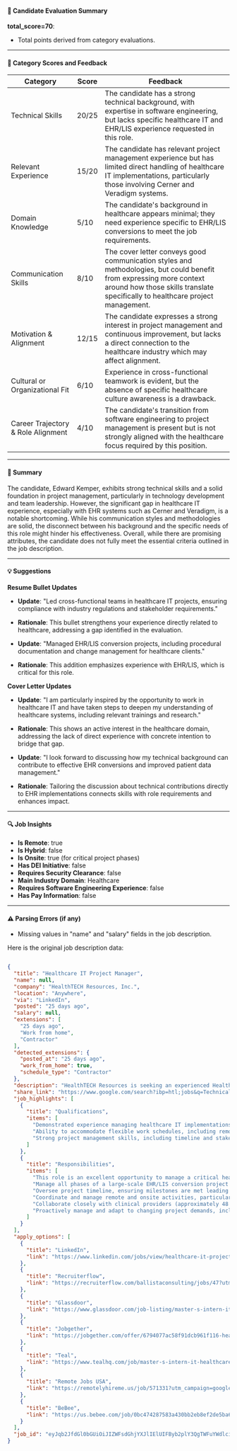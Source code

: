 #### 📄 Candidate Evaluation Summary

**total_score=70**:  
- Total points derived from category evaluations.

---

#### 🎯 Category Scores and Feedback

| Category                              | Score        | Feedback                                                                                          |
|---------------------------------------|--------------|---------------------------------------------------------------------------------------------------|
| Technical Skills                       | 20/25        | The candidate has a strong technical background, with expertise in software engineering, but lacks specific healthcare IT and EHR/LIS experience requested in this role.                     |
| Relevant Experience                    | 15/20        | The candidate has relevant project management experience but has limited direct handling of healthcare IT implementations, particularly those involving Cerner and Veradigm systems.           |
| Domain Knowledge                       | 5/10         | The candidate's background in healthcare appears minimal; they need experience specific to EHR/LIS conversions to meet the job requirements.                             |
| Communication Skills                   | 8/10         | The cover letter conveys good communication styles and methodologies, but could benefit from expressing more context around how those skills translate specifically to healthcare project management. |
| Motivation & Alignment                 | 12/15        | The candidate expresses a strong interest in project management and continuous improvement, but lacks a direct connection to the healthcare industry which may affect alignment.               |
| Cultural or Organizational Fit         | 6/10         | Experience in cross-functional teamwork is evident, but the absence of specific healthcare culture awareness is a drawback.                                                         |
| Career Trajectory & Role Alignment     | 4/10         | The candidate's transition from software engineering to project management is present but is not strongly aligned with the healthcare focus required by this position.                           |

---

#### 🧾 Summary

The candidate, Edward Kemper, exhibits strong technical skills and a solid foundation in project management, particularly in technology development and team leadership. However, the significant gap in healthcare IT experience, especially with EHR systems such as Cerner and Veradigm, is a notable shortcoming. While his communication styles and methodologies are solid, the disconnect between his background and the specific needs of this role might hinder his effectiveness. Overall, while there are promising attributes, the candidate does not fully meet the essential criteria outlined in the job description.

---

#### 💡 Suggestions

**Resume Bullet Updates**  
- **Update**: "Led cross-functional teams in healthcare IT projects, ensuring compliance with industry regulations and stakeholder requirements."  
- **Rationale**: This bullet strengthens your experience directly related to healthcare, addressing a gap identified in the evaluation.

- **Update**: "Managed EHR/LIS conversion projects, including procedural documentation and change management for healthcare clients."  
- **Rationale**: This addition emphasizes experience with EHR/LIS, which is critical for this role.

**Cover Letter Updates**  
- **Update**: "I am particularly inspired by the opportunity to work in healthcare IT and have taken steps to deepen my understanding of healthcare systems, including relevant trainings and research."  
- **Rationale**: This shows an active interest in the healthcare domain, addressing the lack of direct experience with concrete intention to bridge that gap.

- **Update**: "I look forward to discussing how my technical background can contribute to effective EHR conversions and improved patient data management."  
- **Rationale**: Tailoring the discussion about technical contributions directly to EHR implementations connects skills with role requirements and enhances impact.

---

#### 🔍 Job Insights

- **Is Remote**: true  
- **Is Hybrid**: false  
- **Is Onsite**: true (for critical project phases)  
- **Has DEI Initiative**: false  
- **Requires Security Clearance**: false  
- **Main Industry Domain**: Healthcare  
- **Requires Software Engineering Experience**: false  
- **Has Pay Information**: false  

---

#### ⚠️ Parsing Errors (if any)

- Missing values in "name" and "salary" fields in the job description.

Here is the original job description data:

```json

{
  "title": "Healthcare IT Project Manager",
  "name": null,
  "company": "HealthTECH Resources, Inc.",
  "location": "Anywhere",
  "via": "LinkedIn",
  "posted": "25 days ago",
  "salary": null,
  "extensions": [
    "25 days ago",
    "Work from home",
    "Contractor"
  ],
  "detected_extensions": {
    "posted_at": "25 days ago",
    "work_from_home": true,
    "schedule_type": "Contractor"
  },
  "description": "HealthTECH Resources is seeking an experienced Healthcare IT Project Manager for a contract role supporting an EHR and Laboratory Information System (LIS) conversion. This role is an excellent opportunity to manage a critical healthcare IT project from initiation through implementation.\n\nKey Responsibilities\n\u2022 Manage all phases of a large-scale EHR/LIS conversion project from Oracle Cerner EHR and LIS to Veradigm Allscripts EHR/Orchard Harvest LIS.\n\u2022 Oversee project timeline, ensuring milestones are met leading to a successful go-live date of July 1, 2025.\n\u2022 Coordinate and manage remote and onsite activities, particularly during major project milestones such as kickoff and go-live.\n\u2022 Collaborate closely with clinical providers (approximately 48 providers) and administrative staff (approximately 275 employees) to facilitate smooth transitions.\n\u2022 Proactively manage and adapt to changing project demands, including fluctuating workload and responsibilities.\n\nEssential Qualifications\n\u2022 Demonstrated experience managing healthcare IT implementations, specifically with Cerner EHR (required).\n\u2022 Previous experience with Veradigm EHR is highly desirable.\n\u2022 Familiarity with mobile provider solutions within EHR platforms (Veradigm Mobile preferred).\n\u2022 Ability to accommodate flexible work schedules, including remote work with occasional onsite requirements for critical project phases.\n\u2022 Strong project management skills, including timeline and stakeholder management.",
  "share_link": "https://www.google.com/search?ibp=htl;jobs&q=Technical+Program+Manager&htidocid=CAjabKK_1tklYbziAAAAAA%3D%3D&hl=en-US&shndl=37&shmd=H4sIAAAAAAAA_yXNvwrCMBCAcVz7CE43-ycR0UVHEVtBEK1zSeORpMRcyZ3Qx_FRrbh84-8rPpNiU6KJ4q3JCFUN10wdWoGLScZhhiWcqQVGk60HSnAichGney_S805r5qgci5FglaWXpoQtDbqjln9p2I9wH41gs96uBtUnN5v_l_XxUMINmd7ZIi-gSlZBSPBIQfAJ9xFF_gJ-ToAkowAAAA&shmds=v1_AQbUm96OSAgm0nzMdM4GxHGG9dos42k8E6XgCUfTWoziZFmwxw&source=sh/x/job/li/m1/1#fpstate=tldetail&htivrt=jobs&htiq=Technical+Program+Manager&htidocid=CAjabKK_1tklYbziAAAAAA%3D%3D",
  "job_highlights": [
    {
      "title": "Qualifications",
      "items": [
        "Demonstrated experience managing healthcare IT implementations, specifically with Cerner EHR (required)",
        "Ability to accommodate flexible work schedules, including remote work with occasional onsite requirements for critical project phases",
        "Strong project management skills, including timeline and stakeholder management"
      ]
    },
    {
      "title": "Responsibilities",
      "items": [
        "This role is an excellent opportunity to manage a critical healthcare IT project from initiation through implementation",
        "Manage all phases of a large-scale EHR/LIS conversion project from Oracle Cerner EHR and LIS to Veradigm Allscripts EHR/Orchard Harvest LIS",
        "Oversee project timeline, ensuring milestones are met leading to a successful go-live date of July 1, 2025",
        "Coordinate and manage remote and onsite activities, particularly during major project milestones such as kickoff and go-live",
        "Collaborate closely with clinical providers (approximately 48 providers) and administrative staff (approximately 275 employees) to facilitate smooth transitions",
        "Proactively manage and adapt to changing project demands, including fluctuating workload and responsibilities"
      ]
    }
  ],
  "apply_options": [
    {
      "title": "LinkedIn",
      "link": "https://www.linkedin.com/jobs/view/healthcare-it-project-manager-at-healthtech-resources-inc-4176966161?utm_campaign=google_jobs_apply&utm_source=google_jobs_apply&utm_medium=organic"
    },
    {
      "title": "Recruiterflow",
      "link": "https://recruiterflow.com/ballistaconsulting/jobs/47?utm_campaign=google_jobs_apply&utm_source=google_jobs_apply&utm_medium=organic"
    },
    {
      "title": "Glassdoor",
      "link": "https://www.glassdoor.com/job-listing/master-s-intern-it-healthcare-project-manager-kaiser-permanente-JV_IC1151614_KO0,45_KE46,63.htm?jl=1009647045187&utm_campaign=google_jobs_apply&utm_source=google_jobs_apply&utm_medium=organic"
    },
    {
      "title": "Jobgether",
      "link": "https://jobgether.com/offer/6794077ac58f91dcb961f116-healthcare-it-project-manager?utm_campaign=google_jobs_apply&utm_source=google_jobs_apply&utm_medium=organic"
    },
    {
      "title": "Teal",
      "link": "https://www.tealhq.com/job/master-s-intern-it-healthcare-project-manager_e9a120e3-519e-45b0-8e85-9ce4a91c28aa?included_keywords=sas&workplace_types=remote&utm_campaign=google_jobs_apply&utm_source=google_jobs_apply&utm_medium=organic"
    },
    {
      "title": "Remote Jobs USA",
      "link": "https://remotelyhireme.us/job/571331?utm_campaign=google_jobs_apply&utm_source=google_jobs_apply&utm_medium=organic"
    },
    {
      "title": "BeBee",
      "link": "https://us.bebee.com/job/0bc474287583a430bb2eb8ef2de5ba6c?utm_campaign=google_jobs_apply&utm_source=google_jobs_apply&utm_medium=organic"
    }
  ],
  "job_id": "eyJqb2JfdGl0bGUiOiJIZWFsdGhjYXJlIElUIFByb2plY3QgTWFuYWdlciIsImNvbXBhbnlfbmFtZSI6IkhlYWx0aFRFQ0ggUmVzb3VyY2VzLCBJbmMuIiwiYWRkcmVzc19jaXR5IjoiVW5pdGVkIFN0YXRlcyIsImh0aWRvY2lkIjoiQ0FqYWJLS18xdGtsWWJ6aUFBQUFBQT09IiwidXVsZSI6IncrQ0FJUUlDSU5WVzVwZEdWa0lGTjBZWFJsY3cifQ=="
}